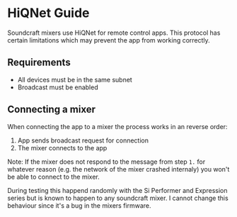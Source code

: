 # HiQNet Guide

Soundcraft mixers use HiQNet for remote control apps. This protocol has certain limitations which may prevent the app from working correctly.


## Requirements

- All devices must be in the same subnet
- Broadcast must be enabled

## Connecting a mixer
When connecting the app to a mixer the process works in an reverse order:

1. App sends broadcast request for connection
2. The mixer connects to the app

Note: If the mixer does not respond to the message from step `1.` for whatever reason (e.g. the network of the mixer crashed internaly) you won't be able to connect to the mixer.

During testing this happend randomly with the Si Performer and Expression series but is known to happen to any soundcraft mixer.
I cannot change this behaviour since it's a bug in the mixers firmware.

